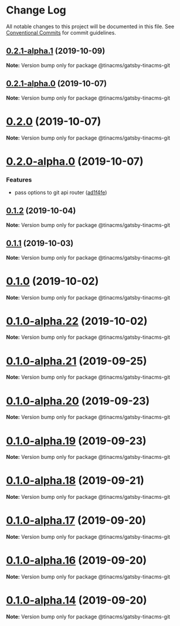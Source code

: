 # Change Log

All notable changes to this project will be documented in this file.
See [Conventional Commits](https://conventionalcommits.org) for commit guidelines.

## [0.2.1-alpha.1](https://github.com/tinacms/tinacms/compare/@tinacms/gatsby-tinacms-git@0.1.1...@tinacms/gatsby-tinacms-git@0.2.1-alpha.1) (2019-10-09)

**Note:** Version bump only for package @tinacms/gatsby-tinacms-git





## [0.2.1-alpha.0](https://github.com/tinacms/tinacms/compare/@tinacms/gatsby-tinacms-git@0.2.0...@tinacms/gatsby-tinacms-git@0.2.1-alpha.0) (2019-10-07)

**Note:** Version bump only for package @tinacms/gatsby-tinacms-git





# [0.2.0](https://github.com/tinacms/tinacms/compare/@tinacms/gatsby-tinacms-git@0.2.0-alpha.0...@tinacms/gatsby-tinacms-git@0.2.0) (2019-10-07)

**Note:** Version bump only for package @tinacms/gatsby-tinacms-git





# [0.2.0-alpha.0](https://github.com/tinacms/tinacms/compare/@tinacms/gatsby-tinacms-git@0.1.1...@tinacms/gatsby-tinacms-git@0.2.0-alpha.0) (2019-10-07)


### Features

* pass options to git api router ([ad1f4fe](https://github.com/tinacms/tinacms/commit/ad1f4fe))





## [0.1.2](https://github.com/tinacms/tinacms/compare/@tinacms/gatsby-tinacms-git@0.1.2-alpha.0...@tinacms/gatsby-tinacms-git@0.1.2) (2019-10-04)

**Note:** Version bump only for package @tinacms/gatsby-tinacms-git





## [0.1.1](https://github.com/tinacms/tinacms/compare/@tinacms/gatsby-tinacms-git@0.1.0...@tinacms/gatsby-tinacms-git@0.1.1) (2019-10-03)

**Note:** Version bump only for package @tinacms/gatsby-tinacms-git





# [0.1.0](https://github.com/tinacms/tinacms/compare/@tinacms/gatsby-tinacms-git@0.1.0-alpha.22...@tinacms/gatsby-tinacms-git@0.1.0) (2019-10-02)

**Note:** Version bump only for package @tinacms/gatsby-tinacms-git





# [0.1.0-alpha.22](https://github.com/tinacms/tinacms/compare/@tinacms/gatsby-tinacms-git@0.1.0-alpha.21...@tinacms/gatsby-tinacms-git@0.1.0-alpha.22) (2019-10-02)

**Note:** Version bump only for package @tinacms/gatsby-tinacms-git





# [0.1.0-alpha.21](https://github.com/tinacms/tinacms/compare/@tinacms/gatsby-tinacms-git@0.1.0-alpha.20...@tinacms/gatsby-tinacms-git@0.1.0-alpha.21) (2019-09-25)

**Note:** Version bump only for package @tinacms/gatsby-tinacms-git





# [0.1.0-alpha.20](https://github.com/tinacms/tinacms/compare/@tinacms/gatsby-tinacms-git@0.1.0-alpha.19...@tinacms/gatsby-tinacms-git@0.1.0-alpha.20) (2019-09-23)

**Note:** Version bump only for package @tinacms/gatsby-tinacms-git





# [0.1.0-alpha.19](https://github.com/tinacms/tinacms/compare/@tinacms/gatsby-tinacms-git@0.1.0-alpha.18...@tinacms/gatsby-tinacms-git@0.1.0-alpha.19) (2019-09-23)

**Note:** Version bump only for package @tinacms/gatsby-tinacms-git





# [0.1.0-alpha.18](https://github.com/tinacms/tinacms/compare/@tinacms/gatsby-tinacms-git@0.1.0-alpha.17...@tinacms/gatsby-tinacms-git@0.1.0-alpha.18) (2019-09-21)

**Note:** Version bump only for package @tinacms/gatsby-tinacms-git





# [0.1.0-alpha.17](https://github.com/tinacms/tinacms/compare/@tinacms/gatsby-tinacms-git@0.1.0-alpha.16...@tinacms/gatsby-tinacms-git@0.1.0-alpha.17) (2019-09-20)

**Note:** Version bump only for package @tinacms/gatsby-tinacms-git





# [0.1.0-alpha.16](https://github.com/tinacms/tinacms/compare/@tinacms/gatsby-tinacms-git@0.1.0-alpha.13...@tinacms/gatsby-tinacms-git@0.1.0-alpha.16) (2019-09-20)

**Note:** Version bump only for package @tinacms/gatsby-tinacms-git





# [0.1.0-alpha.14](https://github.com/tinacms/tinacms/compare/@tinacms/gatsby-tinacms-git@0.1.0-alpha.13...@tinacms/gatsby-tinacms-git@0.1.0-alpha.14) (2019-09-20)

**Note:** Version bump only for package @tinacms/gatsby-tinacms-git
